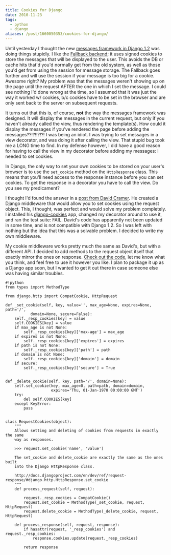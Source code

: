 ```yaml
---
title: Cookies for Django
date: 2010-11-23
tags: 
  - python
  - django
aliases: /post/1660050353/cookies-for-django/
---
```


Until yesterday I thought the new [messages framework in Django 1.2](http://docs.djangoproject.com/en/1.2/ref/contrib/messages/) was doing things stupidly. I like the [Fallback backend](http://docs.djangoproject.com/en/1.2/ref/contrib/messages/#storage-backends); it uses signed cookies to store the messages that will be displayed to the user. This avoids the DB or cache hits that'd you'd normally get from the old system, as well as those you'd get from using the session for message storage. The Fallback goes further and will use the session if your message is too big for a cookie. Awesome right? My problem was that the messages weren't showing up on the page until the request AFTER the one in which I set the message. I could see nothing I'd done wrong at the time, so I assumed that it was just the way it worked w/ cookies, b/c cookies have to be set in the browser and are only sent back to the server on subsequent requests.

It turns out that this is, of course, **not** the way the messages framework was designed. It will display the messages in the current request, but only if you haven't already called the view, thus rendering the template(s). How could it display the messages if you've rendered the page before adding the messages??!?!!?!?! I was being an idiot. I was trying to set messages in a view decorator, and was doing it after calling the view. That stupid bug took me a LONG time to find. In my defense however, I did have a good reason for having to call the view in my decorator before adding my messages: I needed to set cookies.

In Django, the only way to set your own cookies to be stored on your user's browser is to use the `set_cookie` method on the `HttpResponse` class. This means that you'll need access to the response instance before you can set cookies. To get the response in a decorator you have to call the view. Do you see my predicament?

I thought I'd found the answer in a [post from David Cramer](http://www.davidcramer.net/code/62/set-cookies-without-a-response-in-django.html). He created a Django middleware that would allow you to set cookies using the request object. This, I thought, was perfect and would solve my problem completely. I installed his [django-cookies](https://github.com/dcramer/django-cookies) app, changed my decorator around to use it, and ran the test suite: FAIL. David's code has apparently not been updated in some time, and is not compatible with Django 1.2. So I was left with nothing but the idea that this was a solvable problem. I decided to write my own middleware.

My cookie middleware works pretty much the same as David's, but with a different API. I decided to add methods to the request object itself that exactly mirror the ones on response. [Check out the code](https://gist.github.com/pmclanahan/710480), let me know what you think, and feel free to use it however you like. I plan to package it up as a Django app soon, but I wanted to get it out there in case someone else was having similar troubles.

    #!python
    from types import MethodType

    from django.http import CompatCookie, HttpRequest

    def _set_cookie(self, key, value='', max_age=None, expires=None, path='/',
               domain=None, secure=False):
        self._resp_cookies[key] = value
        self.COOKIES[key] = value
        if max_age is not None:
            self._resp_cookies[key]['max-age'] = max_age
        if expires is not None:
            self._resp_cookies[key]['expires'] = expires
        if path is not None:
            self._resp_cookies[key]['path'] = path
        if domain is not None:
            self._resp_cookies[key]['domain'] = domain
        if secure:
            self._resp_cookies[key]['secure'] = True


    def _delete_cookie(self, key, path='/', domain=None):
        self.set_cookie(key, max_age=0, path=path, domain=domain,
                        expires='Thu, 01-Jan-1970 00:00:00 GMT')
        try:
            del self.COOKIES[key]
        except KeyError:
            pass


    class RequestCookies(object):
        """
        Allows setting and deleting of cookies from requests in exactly the same
        way as responses.

        >>> request.set_cookie('name', 'value')

        The set_cookie and delete_cookie are exactly the same as the ones built
        into the Django HttpResponse class.

        http://docs.djangoproject.com/en/dev/ref/request-response/#django.http.HttpResponse.set_cookie
        """
        def process_request(self, request):

            request._resp_cookies = CompatCookie()
            request.set_cookie = MethodType(_set_cookie, request, HttpRequest)
            request.delete_cookie = MethodType(_delete_cookie, request, HttpRequest)

        def process_response(self, request, response):
            if hasattr(request, '_resp_cookies') and request._resp_cookies:
                response.cookies.update(request._resp_cookies)

            return response

